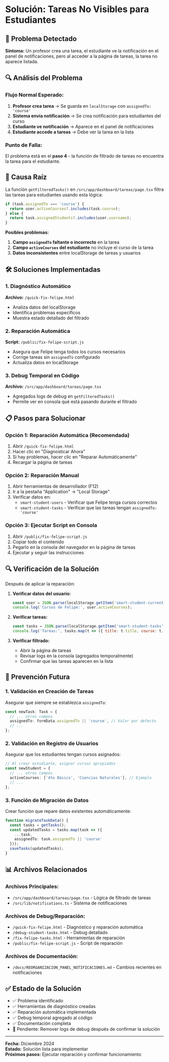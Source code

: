 # Solución: Tareas No Visibles para Estudiantes

## 🚨 Problema Detectado

**Síntoma:** Un profesor crea una tarea, el estudiante ve la notificación en el panel de notificaciones, pero al acceder a la página de tareas, la tarea no aparece listada.

## 🔍 Análisis del Problema

### Flujo Normal Esperado:
1. **Profesor crea tarea** → Se guarda en `localStorage` con `assignedTo: 'course'`
2. **Sistema envía notificación** → Se crea notificación para estudiantes del curso
3. **Estudiante ve notificación** → Aparece en el panel de notificaciones
4. **Estudiante accede a tareas** → Debe ver la tarea en la lista

### Punto de Falla:
El problema está en el **paso 4** - la función de filtrado de tareas no encuentra la tarea para el estudiante.

## 🔧 Causa Raíz

La función `getFilteredTasks()` en `/src/app/dashboard/tareas/page.tsx` filtra las tareas para estudiantes usando esta lógica:

```typescript
if (task.assignedTo === 'course') {
  return user.activeCourses?.includes(task.course);
} else {
  return task.assignedStudents?.includes(user.username);
}
```

**Posibles problemas:**
1. **Campo `assignedTo` faltante o incorrecto** en la tarea
2. **Campo `activeCourses` del estudiante** no incluye el curso de la tarea
3. **Datos inconsistentes** entre localStorage de tareas y usuarios

## 🛠️ Soluciones Implementadas

### 1. Diagnóstico Automático
**Archivo:** `/quick-fix-felipe.html`
- Analiza datos del localStorage
- Identifica problemas específicos
- Muestra estado detallado del filtrado

### 2. Reparación Automática
**Script:** `/public/fix-felipe-script.js`
- Asegura que Felipe tenga todos los cursos necesarios
- Corrige tareas sin `assignedTo` configurado
- Actualiza datos en localStorage

### 3. Debug Temporal en Código
**Archivo:** `/src/app/dashboard/tareas/page.tsx`
- Agregados logs de debug en `getFilteredTasks()`
- Permite ver en consola qué está pasando durante el filtrado

## 📋 Pasos para Solucionar

### Opción 1: Reparación Automática (Recomendada)
1. Abrir `/quick-fix-felipe.html`
2. Hacer clic en "Diagnosticar Ahora"
3. Si hay problemas, hacer clic en "Reparar Automáticamente"
4. Recargar la página de tareas

### Opción 2: Reparación Manual
1. Abrir herramientas de desarrollador (F12)
2. Ir a la pestaña "Application" → "Local Storage"
3. Verificar datos en:
   - `smart-student-users` - Verificar que Felipe tenga cursos correctos
   - `smart-student-tasks` - Verificar que las tareas tengan `assignedTo: 'course'`

### Opción 3: Ejecutar Script en Consola
1. Abrir `/public/fix-felipe-script.js`
2. Copiar todo el contenido
3. Pegarlo en la consola del navegador en la página de tareas
4. Ejecutar y seguir las instrucciones

## 🔍 Verificación de la Solución

Después de aplicar la reparación:

1. **Verificar datos del usuario:**
   ```javascript
   const user = JSON.parse(localStorage.getItem('smart-student-current-user'));
   console.log('Cursos de Felipe:', user.activeCourses);
   ```

2. **Verificar tareas:**
   ```javascript
   const tasks = JSON.parse(localStorage.getItem('smart-student-tasks'));
   console.log('Tareas:', tasks.map(t => ({ title: t.title, course: t.course, assignedTo: t.assignedTo })));
   ```

3. **Verificar filtrado:**
   - Abrir la página de tareas
   - Revisar logs en la consola (agregados temporalmente)
   - Confirmar que las tareas aparecen en la lista

## 🚀 Prevención Futura

### 1. Validación en Creación de Tareas
Asegurar que siempre se establezca `assignedTo`:

```typescript
const newTask: Task = {
  // ... otros campos
  assignedTo: formData.assignedTo || 'course', // Valor por defecto
  // ...
};
```

### 2. Validación en Registro de Usuarios
Asegurar que los estudiantes tengan cursos asignados:

```typescript
// Al crear estudiante, asignar cursos apropiados
const newStudent = {
  // ... otros campos
  activeCourses: ['4to Básico', 'Ciencias Naturales'], // Ejemplo
  // ...
};
```

### 3. Función de Migración de Datos
Crear función que repare datos existentes automáticamente:

```typescript
function migrateTaskData() {
  const tasks = getTasks();
  const updatedTasks = tasks.map(task => ({
    ...task,
    assignedTo: task.assignedTo || 'course'
  }));
  saveTasks(updatedTasks);
}
```

## 📊 Archivos Relacionados

### Archivos Principales:
- `/src/app/dashboard/tareas/page.tsx` - Lógica de filtrado de tareas
- `/src/lib/notifications.ts` - Sistema de notificaciones

### Archivos de Debug/Reparación:
- `/quick-fix-felipe.html` - Diagnóstico y reparación automática
- `/debug-student-tasks.html` - Debug detallado
- `/fix-felipe-tasks.html` - Herramientas de reparación
- `/public/fix-felipe-script.js` - Script de reparación

### Archivos de Documentación:
- `/docs/REORGANIZACION_PANEL_NOTIFICACIONES.md` - Cambios recientes en notificaciones

## ✅ Estado de la Solución

- ✅ Problema identificado
- ✅ Herramientas de diagnóstico creadas
- ✅ Reparación automática implementada  
- ✅ Debug temporal agregado al código
- ✅ Documentación completa
- 🔄 Pendiente: Remover logs de debug después de confirmar la solución

---

**Fecha:** Diciembre 2024  
**Estado:** Solución lista para implementar  
**Próximos pasos:** Ejecutar reparación y confirmar funcionamiento
